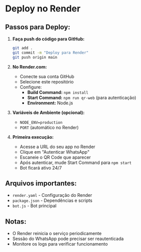 # Deploy no Render

## Passos para Deploy:

1. **Faça push do código para GitHub:**
   ```bash
   git add .
   git commit -m "Deploy para Render"
   git push origin main
   ```

2. **No Render.com:**
   - Conecte sua conta GitHub
   - Selecione este repositório
   - Configure:
     - **Build Command:** `npm install`
     - **Start Command:** `npm run qr-web` (para autenticação)
     - **Environment:** Node.js

3. **Variáveis de Ambiente (opcional):**
   - `NODE_ENV=production`
   - `PORT` (automático no Render)

4. **Primeira execução:**
   - Acesse a URL do seu app no Render
   - Clique em "Autenticar WhatsApp"
   - Escaneie o QR Code que aparecer
   - Após autenticar, mude Start Command para `npm start`
   - Bot ficará ativo 24/7

## Arquivos importantes:
- `render.yaml` - Configuração do Render
- `package.json` - Dependências e scripts
- `bot.js` - Bot principal

## Notas:
- O Render reinicia o serviço periodicamente
- Sessão do WhatsApp pode precisar ser reautenticada
- Monitore os logs para verificar funcionamento